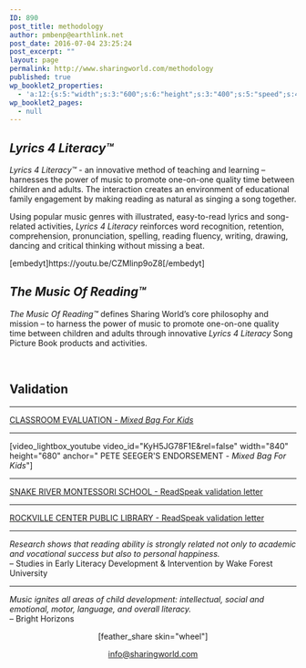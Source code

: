 ```yaml
---
ID: 890
post_title: methodology
author: pmbenp@earthlink.net
post_date: 2016-07-04 23:25:24
post_excerpt: ""
layout: page
permalink: http://www.sharingworld.com/methodology
published: true
wp_booklet2_properties:
  - 'a:12:{s:5:"width";s:3:"600";s:6:"height";s:3:"400";s:5:"speed";s:4:"1000";s:5:"delay";s:4:"5000";s:9:"direction";s:3:"LTR";s:14:"arrows_enabled";b:0;s:20:"page_numbers_enabled";b:1;s:14:"cover_behavior";s:4:"open";s:7:"padding";s:2:"10";s:18:"thumbnails_enabled";b:0;s:13:"popup_enabled";s:0:"";s:5:"theme";s:7:"default";}'
wp_booklet2_pages:
  - null
---
```

<h2><em>Lyrics 4 Literacy™</em></h2>
<em>Lyrics 4 Literacy™</em> - an innovative method of teaching and learning – harnesses the power of music to promote one-on-one quality time between children and adults. The interaction creates an environment of educational    family engagement by making reading as natural as singing a song together. 

Using popular music genres with illustrated, easy-to-read lyrics and song-   related activities, <em>Lyrics 4 Literacy</em> reinforces word recognition, retention, comprehension, pronunciation, spelling, reading fluency, writing, drawing, dancing and critical thinking without missing a beat.
&nbsp;


</p>
[embedyt]https://youtu.be/CZMlinp9oZ8[/embedyt]
&nbsp;
<h2><em>The Music Of Reading™</em></h2>
<p style="text-align: left;"><em>The Music Of Reading™</em> defines Sharing World’s core philosophy and mission – to harness the power of music to promote one-on-one quality time between children and adults through innovative <em>Lyrics 4 Literacy</em> Song Picture Book products and activities.</p>
&nbsp;
<h2>Validation</h2>
<hr/>
<p style="text-align: left;"><a href="http://www.sharingworld.com/wp-content/uploads/2016/03/Classroom-Evaluation.pdf" rel="">CLASSROOM EVALUATION - <em>Mixed Bag For Kids</em></a></p>
<hr/>
<p style="text-align: left;">[video_lightbox_youtube video_id="KyH5JG78F1E&rel=false" width="840" height="680" anchor=" PETE SEEGER'S ENDORSEMENT - <em>Mixed Bag For Kids</em>"]</p>
<hr />
<p style="text-align: left;"><a href="http://www.sharingworld.com/wp-content/uploads/2016/02/validation_snake_river.pdf" target="_blank">SNAKE RIVER MONTESSORI SCHOOL - ReadSpeak validation letter</a></p>

<hr />
<p style="text-align: left;"><a href="http://www.sharingworld.com/wp-content/uploads/2016/03/RockvilleCenterPL.pdf" rel="">ROCKVILLE CENTER PUBLIC LIBRARY - ReadSpeak validation letter </a></p>
<hr>
<em>Research shows that reading ability is strongly related not only to academic  and vocational success but also to personal happiness.</em> <br/>– Studies in Early Literacy Development & Intervention by Wake Forest University
<hr>
<em>Music ignites all areas of child development: intellectual, social and emotional, motor, language, and overall literacy.</em><br/>– Bright Horizons
</br>
<p style="text-align: center;">[feather_share skin="wheel"]</p>
<p style="text-align: center;"><a href="mailto:info@sharingworld.com">info@sharingworld.com</a></p>